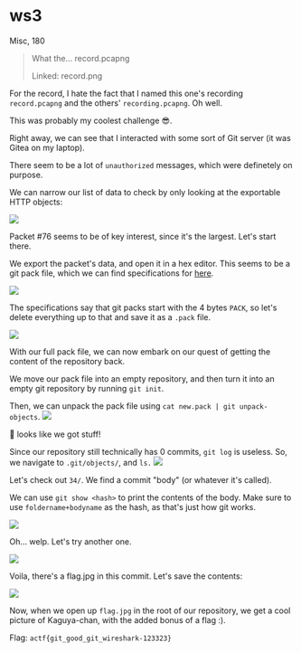 # ws3
Misc, 180

> What the... record.pcapng
>
> Linked: record.png

For the record, I hate the fact that I named this one's recording `record.pcapng` and the others' `recording.pcapng`. Oh well.

This was probably my coolest challenge :sunglasses:.

Right away, we can see that I interacted with some sort of Git server (it was Gitea on my laptop).

There seem to be a lot of `unauthorized` messages, which were definetely on purpose.

We can narrow our list of data to check by only looking at the exportable HTTP objects:

![](https://i.imgur.com/c4WhkgG.png)

Packet #76 seems to be of key interest, since it's the largest. Let's start there.

We export the packet's data, and open it in a hex editor. This seems to be a git pack file, which we can find specifications for [here](https://git-scm.com/docs/pack-format).

![](https://i.imgur.com/lMoW3rN.png)

The specifications say that git packs start with the 4 bytes `PACK`, so let's delete everything up to that and save it as a `.pack` file.

![](https://i.imgur.com/DX4qtWm.png)

With our full pack file, we can now embark on our quest of getting the content of the repository back.

We move our pack file into an empty repository, and then turn it into an empty git repository by running `git init`.

Then, we can unpack the pack file using `cat new.pack | git unpack-objects`.
![](https://i.imgur.com/E7eB7iG.png)

:eyes: looks like we got stuff!

Since our repository still technically has 0 commits, `git log` is useless. So, we navigate to `.git/objects/`, and `ls.`
![](https://i.imgur.com/Lokk974.png)

Let's check out `34/`. We find a commit "body" (or whatever it's called).

We can use `git show <hash>` to print the contents of the body. Make sure to use `foldername+bodyname` as the hash, as that's just how git works.

![](https://i.imgur.com/uCE3fO5.png)


Oh... welp.
Let's try another one.

![](https://i.imgur.com/QpV0WZZ.png)

Voila, there's a flag.jpg in this commit. Let's save the contents:

![](https://i.imgur.com/4zB7fvQ.png)

Now, when we open up `flag.jpg` in the root of our repository, we get a cool picture of Kaguya-chan, with the added bonus of a flag :).

Flag: `actf{git_good_git_wireshark-123323}`